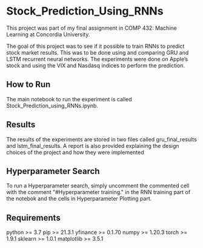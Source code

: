 # Stock_Prediction_Using_RNNs

This project was part of my final assignment in COMP 432: Machine Learning at Concordia University.

The goal of this project was to see if it possible to train RNNs to predict stock market results.
This was to be done using and comparing GRU and LSTM recurrent neural networks. The
experiments were done on Apple’s stock and using the VIX and Nasdasq indices to perform the
prediction.

## How to Run

The main notebook to run the experiment is called Stock_Prediction_using_RNNs.ipynb.

## Results

The results of the experiments are stored in two files called gru_final_results and lstm_final_results.
A report is also provided explaining the design choices of the project and how they were implemented

## Hyperparameter Search

To run a Hyperparameter search, simply uncomment the commented cell with the comment "#Hyperparameter training."
in the RNN training part of the notebok and the cells in Hyperparameter Plotting part.

## Requirements

python >= 3.7
pip >= 21.3.1
yfinance >= 0.1.70
numpy >= 1.20.3
torch >= 1.9.1
sklearn >= 1.0.1
matplotlib >= 3.5.1
